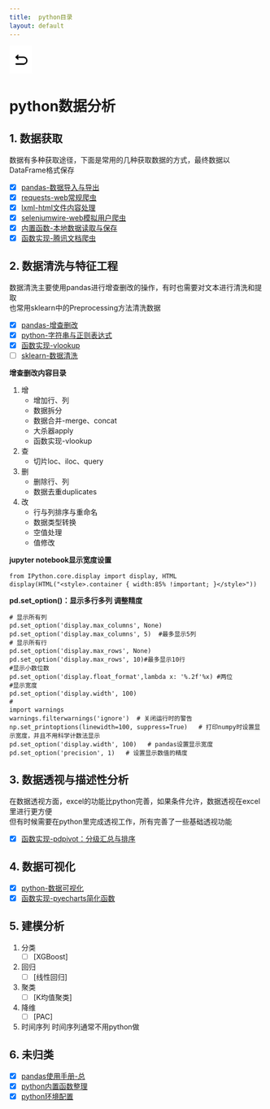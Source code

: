 ```yaml
---
title:  python目录
layout: default
---
```

[![返回](/assets/images/back.png)](../../../../)

# python数据分析

## 1. 数据获取

数据有多种获取途径，下面是常用的几种获取数据的方式，最终数据以DataFrame格式保存

- [x] [pandas-数据导入与导出](../../../../2022/07/04/Python_Pandas_DataIO.html)
- [x] [requests-web常规爬虫](../../../../2022/07/25/Python_Requests.html)
- [x] [lxml-html文件内容处理](../../../../2022/07/25/Python_Lxml.html)
- [x] [seleniumwire-web模拟用户爬虫](../../../../2022/07/25/Python_Seleniumwire.html)
- [x] [内置函数-本地数据读取与保存](../../../../2022/08/01/Python_Built-in-functions_LocalDataIO.html)
- [x] [函数实现-腾讯文档爬虫](../../../../2022/08/02/Python_Self-build-functions_DocqqAPI.html)

## 2. 数据清洗与特征工程

数据清洗主要使用pandas进行增查删改的操作，有时也需要对文本进行清洗和提取  
也常用sklearn中的Preprocessing方法清洗数据

- [x] [pandas-增查删改](../../../../2022/08/04/Python_Pandas_CRUD.html)
- [x] [python-字符串与正则表达式](../../../../2022/08/05/Python_Re_StrAndReg.html)
- [x] [函数实现-vlookup](../../../../2022/08/06/Python_Self-build-functions_Nbvlookup.html)
- [ ] [sklearn-数据清洗](../../../../2022/09/20/Python_SKlearn_Preprocessing.html)

**增查删改内容目录**

1. 增
   - 增加行、列
   - 数据拆分
   - 数据合并-merge、concat
   - 大杀器apply
   - 函数实现-vlookup
2. 查
   - 切片loc、iloc、query
3. 删
   - 删除行、列
   - 数据去重duplicates
4. 改
   - 行与列排序与重命名
   - 数据类型转换
   - 空值处理
   - 值修改

**jupyter notebook显示宽度设置**
```
from IPython.core.display import display, HTML
display(HTML("<style>.container { width:85% !important; }</style>"))
```

**pd.set_option()：显示多行多列 调整精度**  

```
# 显示所有列
pd.set_option('display.max_columns', None)
pd.set_option('display.max_columns', 5)  #最多显示5列
# 显示所有行
pd.set_option('display.max_rows', None)
pd.set_option('display.max_rows', 10)#最多显示10行
#显示小数位数
pd.set_option('display.float_format',lambda x: '%.2f'%x) #两位
#显示宽度
pd.set_option('display.width', 100)
#
import warnings
warnings.filterwarnings('ignore')  # 关闭运行时的警告
np.set_printoptions(linewidth=100, suppress=True)   # 打印numpy时设置显示宽度，并且不用科学计数法显示
pd.set_option('display.width', 100)   # pandas设置显示宽度
pd.set_option('precision', 1)   # 设置显示数值的精度
```

## 3. 数据透视与描述性分析

在数据透视方面，excel的功能比python完善，如果条件允许，数据透视在excel里进行更方便  
但有时候需要在python里完成透视工作，所有完善了一些基础透视功能

- [x] [函数实现-pdpivot：分级汇总与排序](../../../../2022/08/10/Python_Self-build-functions_Pdpivot.html)

## 4. 数据可视化

- [x] [python-数据可视化](../../../../2022/08/15/Python_Matplotlib.html)
- [x] [函数实现-pyecharts简化函数](../../../../2022/08/15/Python_Pyecharts.html)

## 5. 建模分析

1. 分类
   - [ ] [XGBoost]
2. 回归
   - [ ] [线性回归]
3. 聚类
   - [ ] [K均值聚类]
4. 降维
   - [ ] [PAC]
5. 时间序列
时间序列通常不用python做

## 6. 未归类

- [x] [pandas使用手册-总](../../../../2022/06/02/Python_Pandas_Note.html)
- [x] [python内置函数整理](../../../../2022/08/03/Python-Built-in-functions_Note.html)
- [x] [python环境配置](../../../../2022/09/16/Python_env.html)